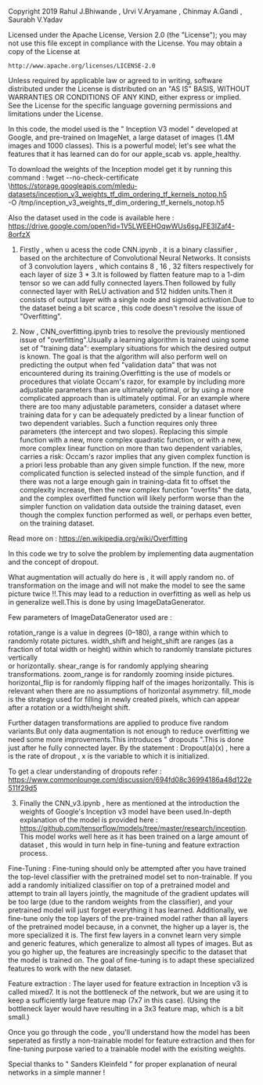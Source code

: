 Copyright 2019 Rahul J.Bhiwande , Urvi V.Aryamane , Chinmay A.Gandi , Saurabh V.Yadav

Licensed under the Apache License, Version 2.0 (the "License");
you may not use this file except in compliance with the License.
You may obtain a copy of the License at

    http://www.apache.org/licenses/LICENSE-2.0

Unless required by applicable law or agreed to in writing, software
distributed under the License is distributed on an "AS IS" BASIS,
WITHOUT WARRANTIES OR CONDITIONS OF ANY KIND, either express or implied.
See the License for the specific language governing permissions and
limitations under the License.

In this code, the model used is the " Inception V3 model " developed at Google, and pre-trained on ImageNet, a large dataset of images (1.4M images and 1000 classes). 
This is a powerful model; let's see what the features that it has learned can do for our apple_scab vs. apple_healthy.

To download the weights of the Inception model get it by running this command :
!wget --no-check-certificate \https://storage.googleapis.com/mledu-datasets/inception_v3_weights_tf_dim_ordering_tf_kernels_notop.h5 \
    -O /tmp/inception_v3_weights_tf_dim_ordering_tf_kernels_notop.h5
    
Also the dataset used in the code is available here :
https://drive.google.com/open?id=1V5LWEEHOqwWUs6sgJFE3IZaf4-8orfzX


1) Firstly , when u acess the code CNN.ipynb , it is a binary classifier , based on the architecture of Convolutional Neural Networks.
  It consists of 3 convolution layers , which contains 8 , 16 , 32 filters respectively for each layer of size 3 * 3.It is followed by
  flatten feature map to a 1-dim tensor so we can add fully connected layers.Then followed by fully connected layer with ReLU activation 
  and 512 hidden units.Then it consists of output layer with a single node and sigmoid activation.Due to the dataset being a bit scarce , this code doesn't resolve the issue of "Overfitting".
  
2) Now , CNN_overfitting.ipynb tries to resolve the previously mentioned issue of "overfitting".Usually a learning algorithm is trained using some set of "training data": exemplary situations for which the desired output is known. The goal is that the algorithm will also perform well on predicting the output when fed "validation data" that was not encountered during its training.Overfitting is the use of models or procedures that violate Occam's razor, for example by including more adjustable parameters than are ultimately optimal, or by using a more complicated approach than is ultimately optimal. For an example where there are too many adjustable parameters, consider a dataset where training data for y can be adequately predicted by a linear function of two dependent variables. Such a function requires only three parameters (the intercept and two slopes). Replacing this simple function with a new, more complex quadratic function, or with a new, more complex linear function on more than two dependent variables, carries a risk: Occam's razor implies that any given complex function is a priori less probable than any given simple function. If the new, more complicated function is selected instead of the simple function, and if there was not a large enough gain in training-data fit to offset the complexity increase, then the new complex function "overfits" the data, and the complex overfitted function will likely perform worse than the simpler function on validation data outside the training dataset, even though the complex function performed as well, or perhaps even better, on the training dataset.

Read more on : https://en.wikipedia.org/wiki/Overfitting

In this code we try to solve the problem by implementing data augmentation and the concept of dropout.

What augmentation will actually do here is , it will apply random no. of transformation on the image and will not make the model to see the same picture twice !!.This may lead to a reduction in overfitting as well as help us in generalize well.This is done by using ImageDataGenerator.

Few parameters of ImageDataGenerator used are :

   rotation_range is a value in degrees (0–180), a range within which to randomly rotate pictures.
   width_shift and height_shift are ranges (as a fraction of total width or height) within which to randomly translate pictures vertically                    
   or horizontally.
   shear_range is for randomly applying shearing transformations.
   zoom_range is for randomly zooming inside pictures.
   horizontal_flip is for randomly flipping half of the images horizontally. This is relevant when there are no assumptions of horizontal 
   asymmetry.
   fill_mode is the strategy used for filling in newly created pixels, which can appear after a rotation or a width/height shift.
    
Further datagen transformations are applied to produce five random variants.But only data augmentation is not enough to reduce overfitting
we need some more improvements.This introduces " dropouts ".This is done just after he fully connected layer.
By the statement  : Dropout(a)(x) , here a is the rate of dropout ,  x is the variable to which it is initialized.

To get a clear understanding of dropouts refer : https://www.commonlounge.com/discussion/694fd08c36994186a48d122e511f29d5

3) Finally the CNN_v3.ipynb , here as mentioned at the introduction the weights of Google's Inception v3 model have been used.In-depth explanation of the model is provided here : https://github.com/tensorflow/models/tree/master/research/inception. This model works well here as it has been trained on a large amount of dataset , this would in turn help in fine-tuning and feature extraction process.

Fine-Tuning :
    Fine-tuning should only be attempted after you have trained the top-level classifier with the pretrained model set to non-trainable. If       you add a randomly initialized classifier on top of a pretrained model and attempt to train all layers jointly, the magnitude of the gradient updates will be too large (due to the random weights from the classifier), and your pretrained model will just forget everything it has learned.
    Additionally, we fine-tune only the top layers of the pre-trained model rather than all layers of the pretrained model because, in a convnet, the higher up a layer is, the more specialized it is. The first few layers in a convnet learn very simple and generic features, which generalize to almost all types of images. But as you go higher up, the features are increasingly specific to the dataset that the model is trained on. The goal of fine-tuning is to adapt these specialized features to work with the new dataset.

Feature extraction :
    The layer used for feature extraction in Inception v3 is called mixed7. It is not the bottleneck of the network, but we are using it to keep a sufficiently large feature map (7x7 in this case). (Using the bottleneck layer would have resulting in a 3x3 feature map, which is a bit small.)
    
   Once you go through the code , you'll understand how the model has been seperated as firstly a non-trainable model for feature extraction and then for fine-tuning purpose varied to a trainable model with the exisiting weights.

Special thanks to  " Sanders Kleinfeld " for proper explanation of neural networks in a simple manner !
